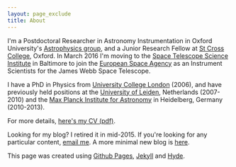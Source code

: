 ```yaml
---
layout: page_exclude
title: About
---
```

I'm a Postdoctoral Researcher in Astronomy Instrumentation in Oxford University's [Astrophysics group](https://www2.physics.ox.ac.uk/research/astrophysics), and a Junior Research Fellow at [St Cross College](http://www.stx.ox.ac.uk), Oxford. In March 2016 I'm moving to the [Space Telescope Science Institute](http://www.stsci.edu) in Baltimore to join the [European Space Agency](http://www.esa.int) as an Instrument Scientists for the James Webb Space Telescope.

I have a PhD in Physics from [University College London](http://www.ucl.ac.uk/star) (2006), and have previously held positions at the [University of Leiden](http://www.strw.leidenuniv.nl), Netherlands (2007-2010) and the [Max Planck Institute for Astronomy](http://www.mpia.de) in Heidelberg, Germany (2010-2013).

For more details, [here's my CV (pdf)](./files/kendrew_cv_web.pdf). 

Looking for my blog? I retired it in mid-2015. If you're looking for any particular content, [email me](/contact/). A more minimal new blog is [here](/notes/).

This page was created using [Github Pages](https://pages.github.com/), [Jekyll](http://jekyllrb.com/) and [Hyde](https://github.com/poole/hyde).  


